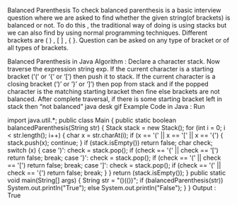Balanced Parenthesis
To check balanced parenthesis is a basic interview question where we are asked to find whether the given string(of brackets) is balanced or not. To do this , the traditional way of doing is using stacks but we can also find by using normal programming techniques. Different brackets are  ( ) , [ ] , { }. Question can be asked on any type of bracket or of all types of brackets.

Balanced Parenthesis in Java
Algorithm :
Declare a character stack.
Now traverse the expression string exp.
If the current character is a starting bracket (‘(‘ or ‘{‘ or ‘[‘) then push it to stack.
If the current character is a closing bracket (‘)’ or ‘}’ or ‘]’) then pop from stack and if the popped character is the matching starting bracket then fine else brackets are not balanced.
After complete traversal, if there is some starting bracket left in stack then “not balanced”
java desk gif
Example Code in Java :
Run

import java.util.*;
public
class Main {
    public
    static boolean balancedParenthesis(String str) {
        Stack stack = new Stack();
        for (int i = 0; i < str.length(); i++) {
            char x = str.charAt(i);
            if (x == '(' || x == '[' || x == '{') {
                stack.push(x);
                continue;
            }
            if (stack.isEmpty()) return false;
            char check;
            switch (x) {
                case ')':
                    check = stack.pop();
                    if (check == '{' || check == '[') return false;
                    break;
                case '}':
                    check = stack.pop();
                    if (check == '(' || check == '[') return false;
                    break;
                case ']':
                    check = stack.pop();
                    if (check == '(' || check == '{') return false;
                    break;
            }
        }
        return (stack.isEmpty());
    }
    public
    static void main(String[] args) {
        String str = "()(())";
        if (balancedParenthesis(str))
            System.out.println("True");
        else
            System.out.println("False");
    }
}
Output :
True
